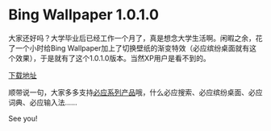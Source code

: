 # Bing Wallpaper 1.0.1.0

大家还好吗？大学毕业后已经工作一个月了，真是想念大学生活啊。闲暇之余，花了一个小时给Bing Wallpaper加上了切换壁纸的渐变特效（必应缤纷桌面就有这个效果），于是就有了这个1.0.1.0版本。当然XP用户是看不到的。

[下载地址](/attachment/upBingWallpaper_1.0.1.0.zip)

顺带说一句，大家多多支持[必应系列产品](http://bing.msn.cn/)哦，什么必应搜索、必应缤纷桌面、必应词典、必应输入法……

See you!
